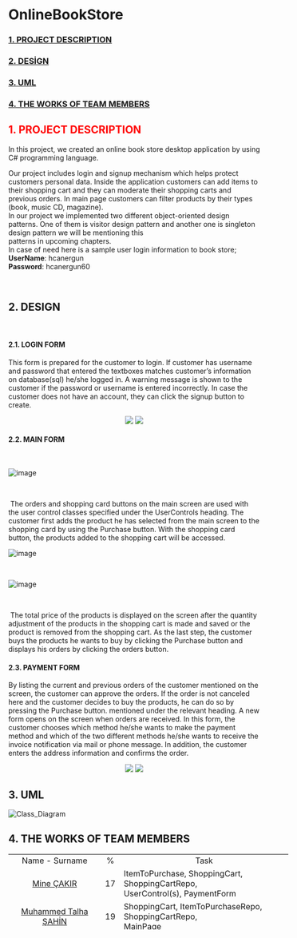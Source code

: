 # OnlineBookStore

### [1. PROJECT DESCRIPTION](https://github.com/Minecakir/OnlineBookStore#1-project-description-1)

### [2. DESİGN](https://github.com/Minecakir/OnlineBookStore#2-design)

### [3. UML](https://github.com/Minecakir/OnlineBookStore#-3-uml-)

### [4. THE WORKS OF TEAM MEMBERS](https://github.com/Minecakir/OnlineBookStore#4-the-works-of-team-members-1)

<h2 id="tw-target-text" class="tw-data-text tw-text-large tw-ta" dir="ltr" data-placeholder="&Ccedil;eviri"><span class="Y2IQFc" lang="en" style="color: #ff0000;">1. PROJECT DESCRIPTION</span></h2>

<p style="text-align: justify;"> 
  In this project, we created an online book store desktop application by using C#  programming language. </p> 
  <p align="left">  </p> 
  <p Main expectation of this project is implementing object-oriented programming principles into our work.<br />Our project includes login and signup mechanism which helps protect customers personal data. Inside the application customers can add items to their shopping cart and they can moderate their shopping carts and previous orders. In main page customers can filter products by their types (book, music CD, magazine).<br />In our project we implemented two different object-oriented design patterns. One of them is visitor design pattern and another one is singleton design pattern we will be mentioning this<br />patterns in upcoming chapters.<br />In case of need here is a sample user login information to book store;&nbsp;<br /><strong>UserName</strong>: hcanergun<br /><strong>Password</strong>: hcanergun60</p>
<p style="text-align: justify;">&nbsp;</p>

<h2 style="text-align: justify;">2. DESIGN</h2>
<p>&nbsp;</p>
<h4> 2.1. LOGIN FORM </h4>
  <p> This form is prepared for the customer to login. If customer has username and password that entered the textboxes matches customer’s information on database(sql) he/she logged in. A warning message is shown to the customer if the password or username is entered incorrectly. In case the customer does not have an account, they can click the signup button to create. </p>

 <p align = "center">
  <img src="https://user-images.githubusercontent.com/67970973/155270892-b206524c-898e-48ed-956d-b8d3cd324951.png">
  <img src="https://user-images.githubusercontent.com/67970973/155271336-a2532f09-99b1-4350-9aec-f4f686bc31ff.png">
</p>   

<h4>2.2. MAIN FORM</h4>
<p>&nbsp;</p>

![image](https://user-images.githubusercontent.com/67970973/155274527-6a9222bc-a571-4920-9eb4-a0b1daf456c8.png)

<p>&nbsp;</p>
<p>&nbsp;The orders and shopping card buttons on the main screen are used with the user control classes specified under the UserControls heading. The customer first adds the product he has selected from the main screen to the shopping card by using the Purchase button. With the shopping card button, the products added to the shopping cart will be accessed.</p>

![image](https://user-images.githubusercontent.com/67970973/155269498-49f2bb37-4601-4717-bb3a-dae92f885383.png)
<p>&nbsp;</p><p></p>

![image](https://user-images.githubusercontent.com/67970973/155274631-97398861-c722-4235-8ff0-8460b5733ac9.png)

<p>&nbsp;</p>
<p>&nbsp;The total price of the products is displayed on the screen after the quantity adjustment of the products in the shopping cart is made and saved or the product is removed from the shopping cart. As the last step, the customer buys the products he wants to buy by clicking the Purchase button and displays his orders by clicking the orders button.</p>

<h4>2.3. PAYMENT FORM</h4>
<p>By listing the current and previous orders of the customer mentioned on the screen, the customer can approve the orders. If the order is not canceled here and the customer decides to buy the products, he can do so by pressing the Purchase button. mentioned under the relevant heading. A new form opens on the screen when orders are received. In this form, the customer chooses which method he/she wants to make the payment method and which of the two different methods he/she wants to receive the invoice notification via mail or phone message. In addition, the customer enters the address information and confirms the order.</p>

 <p align = "center">
  <img src="https://user-images.githubusercontent.com/67970973/155271552-3fe8d9aa-0b29-48c9-b6a7-d864351dd30d.png">
  <img src="https://user-images.githubusercontent.com/67970973/155271573-2afc8f09-ec51-48db-a55b-71f0f892df68.png">
</p>   

<h2> 3. UML </h2>

![Class_Diagram](https://user-images.githubusercontent.com/67970973/155271813-a796a508-e440-4849-975d-30781196a705.png)

<h2>4. THE WORKS OF TEAM MEMBERS</h2>
<table style="height: 151px; width: 561.156px;">
<tbody>
<tr>
<td style="width: 176px; text-align: center;">Name - Surname</td>
<td style="width: 22px; text-align: center;">%</td>
<td style="width: 335.156px; text-align: center;">Task</td>
</tr>
<tr>
  
<td style="width: 176px; text-align: center;"><a href="https://github.com/Minecakir">Mine &Ccedil;AKIR</a></td>
<td style="width: 22px; text-align: center;">17</td>
<td style="width: 335.156px; text-align: left;">ItemToPurchase, ShoppingCart, ShoppingCartRepo,<br />UserControl(s), PaymentForm</td>
</tr>
<tr>
<td style="width: 176px; text-align: center;"><a href="https://github.com/M-TalhaSahin">Muhammed Talha ŞAHİN</a></td>
<td style="width: 22px; text-align: center;">19</td>
<td style="width: 335.156px; text-align: left;">ShoppingCart, ItemToPurchaseRepo, ShoppingCartRepo,<br />MainPage</td>
</tr>
<tr>
<td style="width: 176px; text-align: center;"><a href="https://github.com/hcanergun">H&uuml;seyin Can ERG&Uuml;N</a></td>
<td style="width: 22px; text-align: center;">17</td>
<td style="width: 335.156px; text-align: left;">LogIn, SignUp, Customer, CustomerRepo, LoginedUser,<br />DataBase</td>
</tr>
<tr>
<td style="width: 176px; text-align: center;"><a href="https://github.com/melisbozdagg">Ece Melis BOZDAĞ</a></td>
<td style="width: 22px; text-align: center;">15</td>
<td style="width: 335.156px; text-align: left;">Product, Book, ProductRepo, Visitor, UML</td>
</tr>
<tr>
<td style="width: 176px; text-align: center;"><a href="https://github.com/batuhanbay">Mustafa Batuhan BAYOĞLU</a></td>
<td style="width: 22px; text-align: center;">17</td>
<td style="width: 335.156px; text-align: left;">LogIn, SignUp, Customer, DataBase, DBConnection,<br />CustomerRepo, Log</td>
</tr>
<tr>
<td style="width: 176px; text-align: center;">Mislina &Ccedil;ETİNER</td>
<td style="width: 22px; text-align: center;">15</td>
<td style="width: 335.156px; text-align: left;">Magazine, MusicCD, ProductRepo, DataBase, UML</td>
</tr>
</tbody>
</table>


